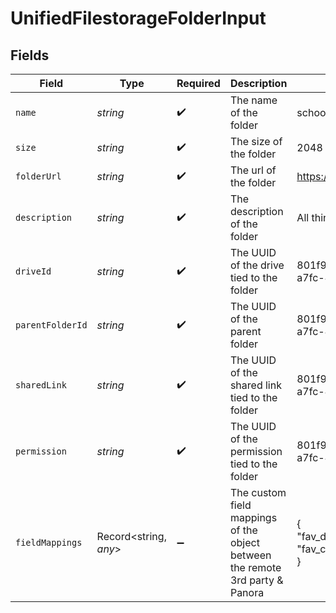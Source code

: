 # UnifiedFilestorageFolderInput


## Fields

| Field                                                                         | Type                                                                          | Required                                                                      | Description                                                                   | Example                                                                       |
| ----------------------------------------------------------------------------- | ----------------------------------------------------------------------------- | ----------------------------------------------------------------------------- | ----------------------------------------------------------------------------- | ----------------------------------------------------------------------------- |
| `name`                                                                        | *string*                                                                      | :heavy_check_mark:                                                            | The name of the folder                                                        | school                                                                        |
| `size`                                                                        | *string*                                                                      | :heavy_check_mark:                                                            | The size of the folder                                                        | 2048                                                                          |
| `folderUrl`                                                                   | *string*                                                                      | :heavy_check_mark:                                                            | The url of the folder                                                         | https://example.com/school                                                    |
| `description`                                                                 | *string*                                                                      | :heavy_check_mark:                                                            | The description of the folder                                                 | All things school related                                                     |
| `driveId`                                                                     | *string*                                                                      | :heavy_check_mark:                                                            | The UUID of the drive tied to the folder                                      | 801f9ede-c698-4e66-a7fc-48d19eebaa4f                                          |
| `parentFolderId`                                                              | *string*                                                                      | :heavy_check_mark:                                                            | The UUID of the parent folder                                                 | 801f9ede-c698-4e66-a7fc-48d19eebaa4f                                          |
| `sharedLink`                                                                  | *string*                                                                      | :heavy_check_mark:                                                            | The UUID of the shared link tied to the folder                                | 801f9ede-c698-4e66-a7fc-48d19eebaa4f                                          |
| `permission`                                                                  | *string*                                                                      | :heavy_check_mark:                                                            | The UUID of the permission tied to the folder                                 | 801f9ede-c698-4e66-a7fc-48d19eebaa4f                                          |
| `fieldMappings`                                                               | Record<string, *any*>                                                         | :heavy_minus_sign:                                                            | The custom field mappings of the object between the remote 3rd party & Panora | {<br/>"fav_dish": "broccoli",<br/>"fav_color": "red"<br/>}                    |
